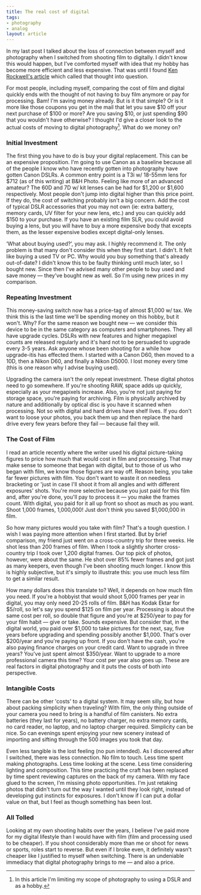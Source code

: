 ```yaml
---
title: The real cost of digital
tags:
- photography
- analog
layout: article
---
```


In my last post I talked about the loss of connection between myself and photography when I switched from shooting film to digitally. I didn't know this would happen, but I've comforted myself with idea that my hobby has become more efficient and less expensive. That was until I found [Ken Rockwell's article][1] which called that thought into question.

For most people, including myself, comparing the cost of film and digital quickly ends with the thought of not having to buy film anymore or pay for processing. Bam! I'm saving money already. But is it that simple? Or is it more like those coupons you get in the mail that let you save $10 off your next purchase of $100 or more? Are you saving $10, or just spending $90 that you wouldn't have otherwise? I thought I'd give a closer look to the actual costs of moving to digital photography[^digital]. What do we money on?

### Initial Investment

The first thing you have to do is buy your digital replacement. This can be an expensive proposition. I'm going to use Canon as a baseline because all of the people I know who have recently gotten into photography have gotten Canon DSLRs. A common entry point is a T3i w/ 18-55mm lens for $712 (as of this writing) at B&H Photo. Feeling like more of an advanced amateur? The 60D and 7D w/ kit lenses can be had for $1,200 or $1,600 respectively. Most people don't jump into digital higher than this price point. If they do, the cost of switching probably isn't a big concern. Add the cost of typical DSLR accessories that you may not own (ie: extra battery, memory cards, UV filter for your new lens, etc.) and you can quickly add $150 to your purchase. If you have an existing film SLR, you could avoid buying a lens, but you will have to buy a more expensive body that excepts them, as the lesser expensive bodies except digital-only lenses.

‘What about buying used?’, you may ask. I highly recommend it. The only problem is that many don't consider this when they first start. I didn't. It felt like buying a used TV or PC. Why would you buy something that's already out-of-date? I didn't know this to be faulty thinking until much later, so I bought new. Since then I've advised many other people to buy used and save money — they've bought new as well. So I'm using new prices in my comparison.

### Repeating Investment

This money-saving switch now has a price-tag of almost $1,000 w/ tax. We think this is the last time we'll be spending money on this hobby, but it won't. Why? For the same reason we bought new — we consider this device to be in the same category as computers and smartphones. They all have upgrade cycles. DSLRs with new features and higher megapixel counts are released regularly and it's hard not to be persuaded to upgrade every 3-5 years. Ask anyone whose been shooting for a while how upgrade-itis has effected them. I started with a Canon D60, then moved to a 10D, then a Nikon D60, and finally a Nikon D5000. I lost money every time (this is one reason why I advise buying used).

Upgrading the camera isn't the only repeat investment. These digital photos need to go somewhere. If you're shooting RAW, space adds up quickly, especially as your megapixels increase. Also, you're not just paying for storage space, you're paying for archiving. Film is physically archived by nature and additionally by optical disc is you have it scanned when processing. Not so with digital and hard drives have shelf lives. If you don't want to loose your photos, you back them up and then replace the hard drive every few years before they fail — because fail they will.

### The Cost of Film

I read an article recently where the writer used his digital picture-taking figures to price how much that would cost in film and processing. That may make sense to someone that began with digital, but to those of us who began with film, we know those figures are way off. Reason being, you take far fewer pictures with film. You don't want to waste it on needless bracketing or 'just in case I'll shoot it from all angles and with different exposures' shots. You're more selective because you just paid for this film and, after you're done, you'll pay to process it — you make the frames count. With digital, you paid for it all up front so shoot as much as you want. Shoot 1,000 frames, 1,000,000! Just don't think you saved $1,000,000 in film.

So how many pictures would you take with film? That's a tough question. I wish I was paying more attention when I first started. But by brief comparison, my friend just went on a cross-country trip for three weeks. He shot less than 200 frames of film. When I took a slightly shorter cross-country trip I took over 1,200 digital frames. Our top pick of photos, however, were about the same. He shot over 85% fewer frames and got just as many keepers, even though I've been shooting much longer. I know this is highly subjective, but it's simply to illustrate this: you use much less film to get a similar result.

How many dollars does this translate to? Well, it depends on how much film you need. If you're a hobbyist that would shoot 5,000 frames per year in digital, you may only need 20-25 rolls of film. B&H has Kodak Ektar for $5/roll, so let's say you spend $125 on film per year. Processing is about the same cost per roll, so double that figure and you're at $250/year to pay for your film habit — give or take. Sounds expensive. But consider that, in the digital world, you paid over $1,000 to take pictures for the next, say, five years before upgrading and spending possibly another $1,000. That's over $200/year and you're paying up front. If you don't have the cash, you're also paying finance charges on your credit card. Want to upgrade in three years? You've just spent almost $350/year. Want to upgrade to a more professional camera this time? Your cost per year also goes up. These are real factors in digital photography and it puts the costs of both into perspective.

### Intangible Costs

There can be other 'costs' to a digital system. It may seem silly, but how about packing simplicity when traveling? With film, the only thing outside of your camera you need to bring is a handful of film canisters. No extra batteries (they last for years), no battery charger, no extra memory cards, no card reader, no laptop, and no laptop charger required. Simplicity can be nice. So can evenings spent enjoying your new scenery instead of importing and sifting through the 500 images you took that day.

Even less tangible is the lost feeling (no pun intended). As I discovered after I switched, there was less connection. No film to touch. Less time spent making photographs. Less time looking at the scene. Less time considering lighting and composition. This time practicing the craft has been replaced by time spent reviewing captures on the back of my camera. With my face glued to the screen, I'm missing photo opportunities. I'm just retaking photos that didn't turn out the way I wanted until they look right, instead of developing gut instincts for exposures. I don't know if I can put a dollar value on that, but I feel as though something has been lost.

### All Tolled

Looking at my own shooting habits over the years, I believe I've paid more for my digital lifestyle than I would have with film (film and processing used to be cheaper). If you shoot considerably more than me or shoot for news or sports, roles start to reverse. But even if I broke even, it definitely wasn't cheaper like I justified to myself when switching. There is an undeniable immediacy that digital photography brings to me — and also a price.

[^digital]:In this article I'm limiting my scope of photography to using a DSLR and as a hobby.

[1]: http://www.kenrockwell.com/tech/why-we-love-film.htm